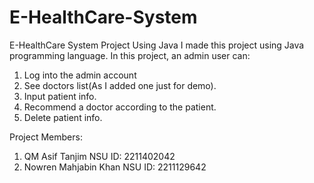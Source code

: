 # E-HealthCare-System
E-HealthCare System Project Using Java
I made this project using Java programming language. In this project, an admin user can:
1. Log into the admin account
2. See doctors list(As I added one just for demo).
3. Input patient info.
4. Recommend a doctor according to the patient.
5. Delete patient info.

Project Members:
1. QM Asif Tanjim       NSU ID: 2211402042
2. Nowren Mahjabin Khan NSU ID: 2211129642

